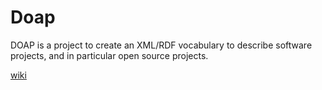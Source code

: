 # Doap

DOAP is a project to create an XML/RDF vocabulary to describe software projects, and in particular open source projects.

[wiki](https://github.com/edumbill/doap/wiki)